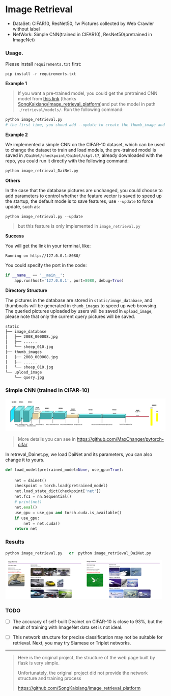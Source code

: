 # Image Retrieval

- DataSet: CIFAR10, ResNet50, 1w Pictures collected by Web Crawler without label
- NetWork: Simple CNN(trained in CIFAR10), ResNet50(pretrained in ImageNet)

### Usage.

Please install `requirements.txt` first:

```shell
pip install -r requirements.txt
```

**Example 1**

> If you want a pre-trained model, you could get the pretrained CNN model from [this link](https://drive.google.com/open?id=1TG_Fq_UryffsmV045u4MJGaWB-MJqNgI)  (thanks [SongKaixiang/image_retrieval_platform](https://github.com/SongKaixiang/image_retrieval_platform))and put the model in path `./retrieval/models/`. Run the following command:

```python
python image_retrieval.py
# the first time, you shoud add --update to create the thumb_image and the feature of huge image dataset.
```

**Example 2**

We implemented a simple CNN on the CIFAR-10 dataset, which can be used to change the dataset to train and load models, the pre-trained model is saved in `/DaiNet/checkpoint/DaiNet/ckpt.t7`, already downloaded with the repo,  you could run it directly with the following command:

```python
python image_retrieval_DaiNet.py
```

**Others**

In the case that the database pictures are unchanged, you could choose to add parameters to control whether the feature vector is saved to speed up the startup, the default mode is to save features, use `--update` to force update, such as:

```
python image_retrieval.py --update
```

> but this feature is only implemented in `image_retrieval.py` 

**Success**

You will get the link in your terminal, like:

```shell
Running on http://127.0.0.1:8080/ 
```

You could specify the port in the code:

```python
if __name__ == '__main__':
    app.run(host='127.0.0.1', port=8080, debug=True)
```

**Directory Structure**

The pictures in the database are stored in `static/image_database`, and thumbnails will be generated in `thumb_images` to speed up web browsing. The queried pictures uploaded by users will be saved in `upload_image`, please note that only the current query pictures will be saved.

```shell
static
├── image_database
│   ├── 2008_000008.jpg
│   ├── ......
│   └── sheep_010.jpg
├── thumb_images
│   ├── 2008_000008.jpg
│   ├── ......
│   └── sheep_010.jpg
└── upload_image
    └── query.jpg
```



### Simple CNN (trained in CIFAR-10)

![](./show_img/conv.png)

> More details you can see in https://github.com/MaxChanger/pytorch-cifar

In retreval_Dainet.py, we load DaiNet and its parameters, you can also change it to yours.

```python
def load_model(pretrained_model=None, use_gpu=True):

    net = dainet()
    checkpoint = torch.load(pretrained_model)
    net.load_state_dict(checkpoint['net'])
    net.fc1 = nn.Sequential()
    # print(net)
    net.eval()
    use_gpu = use_gpu and torch.cuda.is_available()
    if use_gpu:
        net = net.cuda()
    return net
```

### Results

```python
python image_retrieval.py	or	python image_retrieval_DaiNet.py
```

<img src="./show_img/result1.png" width="49%" /><img src="./show_img/result2.png" width="49%" />

### TODO

- [ ] The accuracy of self-built Deainet on CIFAR-10 is close to 93%, but the result of training with ImageNet 	data set is not ideal.
- [ ] This network structure for precise classification may not be suitable for retrieval. Next, you may try Siamese or Triplet networks.



---------
> Here is the original project, the structure of the web page built by flask is very simple.
>
> Unfortunately, the original project did not provide the network structure and training process
>
> https://github.com/SongKaixiang/image_retrieval_platform
